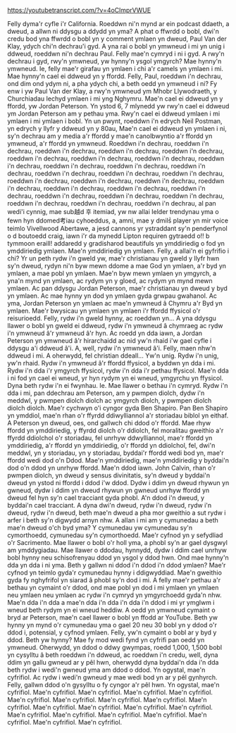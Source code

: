https://youtubetranscript.com/?v=4oClmprVWUE

 Felly dyma'r cyfle i'r California. Roeddwn ni'n mynd ar ein podcast ddaeth, a dweud, a allwn ni ddysgu a ddydd yn yma? A phat o ffwrdd o bobl, dwi'n credu bod yna ffwrdd o bobl yn y comment ymlaen yn dweud, Paul Van der Klay, ydych chi'n dechrau'i gyd. A yna rai o bobl yn ymwneud i mi yn unig i ddweud, roeddwn ni'n dechrau Paul. Felly mae'n cymryd i ni i gyd. A rwy'n dechrau i gyd, rwy'n ymwneud, yw hynny'n ysgol ymgyrch? Mae hynny'n ymwneud. Ie, felly mae'r girafau yn ymlaen i chi a'r camels yn ymlaen i mi. Mae hynny'n cael ei ddweud yn y ffordd. Felly, Paul, roeddwn i'n dechrau, ond dim ond ydym ni, a pha ydych chi, a beth oedd yn ymwneud i ni? Fy enw i yw Paul Van der Klay, a rwy'n ymwneud ym Mhobr Llywodraeth, y Churchiadau Iechyd ymlaen i mi yng Nghymru. Mae'n cael ei ddweud yn y ffordd, yw Jordan Peterson. Yn ystod 6, 7 mlynedd yw rwy'n cael ei ddweud ym Jordan Peterson am y pethau yma. Rwy'n cael ei ddweud ymlaen i mi ymlaen i mi ymlaen i bobl. Yn un pwynt, roeddwn i'n edrych Neil Postman, yn edrych y llyfr y ddweud yn y 80au, Mae'n cael ei ddweud yn ymlaen i ni, sy'n dechrau am y media a'r ffordd y mae'n canolbwyntio a'r ffordd yn ymwneud, a'r ffordd yn ymwneud. Roeddwn i'n dechrau, roeddwn i'n dechrau, roeddwn i'n dechrau, roeddwn i'n dechrau, roeddwn i'n dechrau, roeddwn i'n dechrau, roeddwn i'n dechrau, roeddwn i'n dechrau, roeddwn i'n dechrau, roeddwn i'n dechrau, roeddwn i'n dechrau, roeddwn i'n dechrau, roeddwn i'n dechrau, roeddwn i'n dechrau, roeddwn i'n dechrau, roeddwn i'n dechrau, roeddwn i'n dechrau, roeddwn i'n dechrau, roeddwn i'n dechrau, roeddwn i'n dechrau, roeddwn i'n dechrau, roeddwn i'n dechrau, roeddwn i'n dechrau, roeddwn i'n dechrau, roeddwn i'n dechrau, roeddwn i'n dechrau, roeddwn i'n dechrau, roeddwn i'n dechrau, al pan wedi'i cynnig, mae sub越d 후 itemiad, yw nw allai Ielder trendynau yma o fewn hyn ddomed考iau cyhoeddus, a, amni, mae y dmilṥ player yn mir voice teimlo Vivellwood Abertawe, a jesd cannons yr ystraddant sy'n penderfynol o d boutoedd craig, iawn i'r da mynedd Lipton requiren gytraedd o!! b tymmoon eraill! addaredd y gradisharod beautifuls yn ymddiriedig o fod yn ymddiriedig ymlaen. Mae'n ymddiriedig yn ymlaen. Felly, a allai'n ei gyfrifio i chi? Yr un peth rydw i'n gweld yw, mae'r christianau yn gweld y llyfr hwn sy'n dweud, rydyn ni'n byw mewn ddome a mae God yn ymlaen, a'r byd yn ymlaen, a mae pobl yn ymlaen. Mae'n byw mewn ymlaen yn ymgyrch, a yna'n mynd yn ymlaen, ac rydym yn y gloed, ac rydym yn mynd mewn ymlaen. Ac pan ddysgu Jordan Peterson, mae'r christianau yn dweud y byd yn ymlaen. Ac mae hynny yn dod yn ymlaen gyda grwpau gwahanol. Ac yma, Jordan Peterson yn ymlaen ac mae'n ymwneud â Chymru a'r Byd yn ymlaen. Mae'r bwysicau yn ymlaen yn ymlaen i'r ffordd ffysicol o'r reisurioedd. Felly, rydw i'n gweld hynny, ac roeddwn yn... A yna ddysgu llawer o bobl yn gweld ei ddweud, rydw i'n ymwneud â chymraeg ac rydw i'n ymwneud â'r ymwneud â'r hyn. Ac roedd yn dda iawn, a Jordan Peterson yn ymwneud â'r hirarchaidd ac nid yw'n rhaid i'w gael cyfle i ddysgu a'i ddweud â'i. A, well, rydw i'n ymwneud â'i. Felly, maen nhw'n ddweud i mi. A oherwydd, fel christian ddeall... Yw'n unig. Rydw i'n unig, yw'n rhaid. Rydw i'n ymwneud â'r ffordd ffysicol, a byddwn yn dda i mi. Rydw i'n dda i'r ymgyrch ffysicol, rydw i'n dda i'r pethau ffysicol. Mae'n dda i ni fod yn cael ei wneud, yr hyn rydym yn ei wneud, ymgyrchu yn ffysicol. Dyna beth rydw i'n ei fwynhau. Ie. Mae llawer o bethau i'n cymryd. Rydw i'n dda i mi, pan ddechrau am Peterson, am y pwmpen diolch, dydw i'n meddwl, y pwmpen diolch diolch ac ymgyrch diolch, y pwmpen diolch diolch diolch. Mae'r cychwyn o'i cyngor gyda Ben Shapiro. Pan Ben Shapiro yn ymddiol, mae'n rhan o'r ffyrdd ddiwylliannol a'r storiadau biblol yn eithaf. A Peterson yn dweud, oes, ond gallwch chi ddod o'r ffordd. Mae rhyw ffordd yn ymddiriedig, y ffyrdd diolch o'r ddiolch, fel moralitau gweithio a'r ffyrdd ddiolchol o'r storiadau, fel unrhyw ddwylliannol, mae'r ffordd yn ymddiriedig, a'r ffordd yn ymddiriedig, o'r ffordd yn ddiolchol, fel, dwi'n meddwl, yn y storiadau, yn y storiadau, byddai'r ffordd wedi bod yn, mae'r ffordd wedi dod o'n Ddod. Mae'n ymddiriedig, mae'n ymddiriedig y byddai'n dod o'n ddod yn unrhyw ffordd. Mae'n ddod iawn. John Calvin, rhan o'r pwmpen diolch, yn dweud y sensus divinitatis, sy'n dweud y byddai'n dweud yn ystod ni ffordd i ddod i'w ddod. Dydw i ddim yn dweud rhywun yn gwneud, dydw i ddim yn dweud rhywun yn gwneud unrhyw ffordd yn dweud fel hyn sy'n cael tracciant gyda phobl. A'n ddod i'n dweud, y byddai'n cael tracciant. A dyna dwi'n dweud, rydw i'n dweud, rydw i'n dweud, rydw i'n dweud, beth mae'n dweud a pha mor gweithio a sut rydw i arfer i beth sy'n digwydd arnyn nhw. A allan i mi am y cymunedau a beth mae'n dweud o'ch byd yma? Y cymunedau yw cymunedau sy'n cymorthoedd, cymunedau sy'n cymorthoedd. Mae'r cyfnod yn y sefydliad o'r Sacrimento. Mae llawer o bobl o'r holl yma, a phobl sy'n ar gael dysgwyl am ymddygiadau. Mae llawer o ddodau, hynnydd, dydw i ddim cael unrhyw bobl hynny neu schisofrenyau ddod yn ysgol y ddod hwn. Ond mae hynny'n dda yn dda i ni yma. Beth y gallwn ni ddod i'n ddod i'n ddod ymlaen? Mae'r cyfnod yn teimlo gyda'r cymunedau hynny i ddigwyddiad. Mae'n gweithio gyda fy nghyfrifol yn siarad â phobl sy'n dod i mi. A felly mae'r pethau a'r bethau yn cymaint o'r ddod, ond mae pobl yn dod i mi ymlaen yn ymlaen neu ymlaen neu ymlaen ac rydw i'n cymryd yn ymgyrchoedd gyda'n nhw. Mae'n dda i'n dda a mae'n dda i'n dda i'n dda i'n ddod i mi yr ymglwm i wneud beth rydym yn ei wneud heddiw. A oedd yn ymwneud cymaint o bryd ar Peterson, mae'n cael llawer o bobl yn ffodd ar YouTube. Beth yw hynny yn mynd o'r cymunedau yma o gael 20 neu 30 bobl yn y ddod o'r ddod i, potensial, y cyfnod ymlaen. Felly, yw'n cymaint o bobl ar y byd y ddod. Beth yw hynny? Mae fy mod wedi fynd yn cyfrifi pan oedd yn ymwneud. Oherwydd, yn ddod o ddwy gwympas, roedd 1,000, 1,500 bobl yn cysylltu â beth roeddwn i'n ddweud, ac roeddwn i'n credu, well, dyna ddim yn gallu gwneud ar y pêl hwn, oherwydd dyna byddai'n dda i'n dda beth rydw i wedi'n gwneud yma am ddod o ddod. Yn ogystal, mae'n cyfrifiol. Ac rydw i wedi'n gwneud y mae wedi bod yn ar y pêl gynhyrch. Felly, gallwn ddod o'n gysylltu o fy cyngor a'r pêl hwn. Yn ogystal, mae'n cyfrifiol. Mae'n cyfrifiol. Mae'n cyfrifiol. Mae'n cyfrifiol. Mae'n cyfrifiol. Mae'n cyfrifiol. Mae'n cyfrifiol. Mae'n cyfrifiol. Mae'n cyfrifiol. Mae'n cyfrifiol. Mae'n cyfrifiol. Mae'n cyfrifiol. Mae'n cyfrifiol. Mae'n cyfrifiol. Mae'n cyfrifiol. Mae'n cyfrifiol. Mae'n cyfrifiol. Mae'n cyfrifiol. Mae'n cyfrifiol. Mae'n cyfrifiol. Mae'n cyfrifiol.